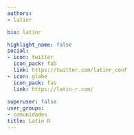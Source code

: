 ```yaml
---
authors:
- latinr

bio: latinr

highlight_name: false
social:
- icon: twitter
  icon_pack: fab
  link: https://twitter.com/latinr_conf
- icon: globe
  icon_pack: fas
  link: https://latin-r.com/
  
superuser: false
user_groups: 
- comunidades
title: Latin R
---
```


